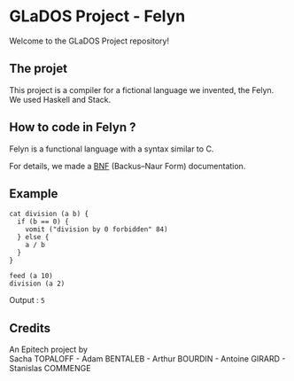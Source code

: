 # GLaDOS Project - Felyn

Welcome to the GLaDOS Project repository!

## The projet

This project is a compiler for a fictional language we invented, the Felyn.  
We used Haskell and Stack.


## How to code in Felyn ?

Felyn is a functional language with a syntax similar to C.

For details, we made a [BNF](Felyn.bnf) (Backus–Naur Form) documentation.

## Example

```
cat division (a b) {
  if (b == 0) {
    vomit ("division by 0 forbidden" 84)
  } else {
    a / b
  }
}

feed (a 10)
division (a 2)
```

Output :
```5```
## Credits



An Epitech project by  
Sacha TOPALOFF - Adam BENTALEB - Arthur BOURDIN - Antoine GIRARD - Stanislas COMMENGE
